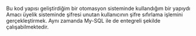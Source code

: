 Bu kod yapısı geliştirdiğim bir otomasyon sisteminde kullandığım bir yapıydı Amacı üyelik sisteminde şifresi unutan kullanıcının şifre sıfırlama işlemini gerçekleştirmek. Aynı zamanda My-SQL ile de entegreli şekilde çalışabilmektedir.
